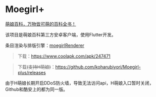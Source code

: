 # Moegirl+

[萌娘百科，万物皆可萌的百科全书！](https://zh.moegirl.org/Mainpage)

该项目是萌娘百科第三方安卓客户端，使用Flutter开发。

条目渲染与排版引擎：[moegirlRenderer](https://github.com/koharubiyori/moegirlRenderer)

> 下载：https://www.coolapk.com/apk/247471

> 下载<del>(支持H萌娘)</del>：https://github.com/koharubiyori/Moegirl-plus/releases

由于H萌娘长期开启DDoS防火墙，导致无法访问api，H萌娘入口暂时关闭，Github和酷安上的都为同一版。
